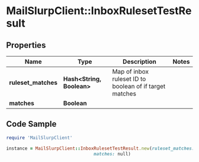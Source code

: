 # MailSlurpClient::InboxRulesetTestResult

## Properties

Name | Type | Description | Notes
------------ | ------------- | ------------- | -------------
**ruleset_matches** | **Hash&lt;String, Boolean&gt;** | Map of inbox ruleset ID to boolean of if target matches | 
**matches** | **Boolean** |  | 

## Code Sample

```ruby
require 'MailSlurpClient'

instance = MailSlurpClient::InboxRulesetTestResult.new(ruleset_matches: null,
                                 matches: null)
```


